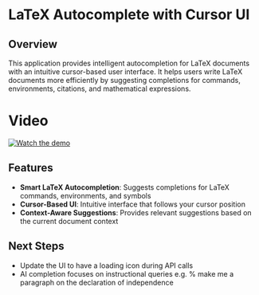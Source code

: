 # LaTeX Autocomplete with Cursor UI

## Overview
This application provides intelligent autocompletion for LaTeX documents with an intuitive cursor-based user interface. It helps users write LaTeX documents more efficiently by suggesting completions for commands, environments, citations, and mathematical expressions.

# Video

[![Watch the demo](https://img.youtube.com/vi/haGt49DaFJ4/0.jpg)](https://www.youtube.com/watch?v=haGt49DaFJ4)

## Features
- **Smart LaTeX Autocompletion**: Suggests completions for LaTeX commands, environments, and symbols
- **Cursor-Based UI**: Intuitive interface that follows your cursor position
- **Context-Aware Suggestions**: Provides relevant suggestions based on the current document context


## Next Steps
- Update the UI to have a loading icon during API calls
- AI completion focuses on instructional queries e.g. % make me a paragraph on the declaration of independence
